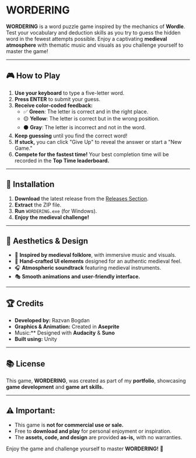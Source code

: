# WORDERING 

**WORDERING** is a word puzzle game inspired by the mechanics of **Wordle**. Test your vocabulary and deduction skills as you try to guess the hidden word in the fewest attempts possible. Enjoy a captivating **medieval atmosphere** with thematic music and visuals as you challenge yourself to master the game!

---
## 🎮 How to Play

1. **Use your keyboard** to type a five-letter word.
2. **Press ENTER** to submit your guess.
3. **Receive color-coded feedback:**
   - ✅ **Green**: The letter is correct and in the right place.
   - 🟡 **Yellow**: The letter is correct but in the wrong position.
   - ⚫ **Gray**: The letter is incorrect and not in the word.
4. **Keep guessing** until you find the correct word!
5. **If stuck,** you can click "Give Up" to reveal the answer or start a "New Game."
6. **Compete for the fastest time!** Your best completion time will be recorded in the **Top Time leaderboard.**

---
## 📝 Installation

1. **Download** the latest release from the [Releases Section]([#](https://github.com/mrrazvanbogdan/Wordering/releases/tag/v1.0)).
2. **Extract** the ZIP file.
3. **Run** `WORDERING.exe` (for Windows).
4. **Enjoy the medieval challenge!**

---
## 🎨 Aesthetics & Design

- 🌟 **Inspired by medieval folklore**, with immersive music and visuals.
- 🎨 **Hand-crafted UI elements** designed for an authentic medieval feel.
- 🎧 **Atmospheric soundtrack** featuring medieval instruments.
- 🎭 **Smooth animations and user-friendly interface.**

---
## 🏆 Credits

- **Developed by:** Razvan Bogdan
- **Graphics & Animation:** Created in **Aseprite**
- Music:** Designed with **Audacity** & **Suno**
- **Built using:** Unity

---
## 📚 License

This game, **WORDERING**, was created as part of my **portfolio**, showcasing **game development** and **game art skills.**

---
## ⚠ Important:

- This game is **not for commercial use or sale.**
- Free to **download and play** for personal enjoyment or inspiration.
- The **assets, code, and design** are provided **as-is,** with no warranties.

Enjoy the game and challenge yourself to master **WORDERING!** 👑

